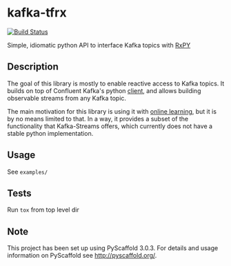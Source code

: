 kafka-tfrx
==========


[![Build Status](https://travis-ci.org/kryptoflow/kafka-tfrx.svg?branch=master)](https://travis-ci.org/kryptoflow/kafka-tfrx)

Simple, idiomatic python API to interface Kafka topics with [RxPY](https://github.com/ReactiveX/RxPY)

## Description

The goal of this library is mostly to enable reactive access to Kafka topics. It builds on top of Confluent Kafka's 
python [client](https://github.com/confluentinc/confluent-kafka-python), and allows building observable streams from
any Kafka topic.

The main motivation for this library is using it with [online learning](https://en.wikipedia.org/wiki/Online_machine_learning), 
but it is by no means limited to that. In a way, it provides a subset of the functionality that Kafka-Streams offers,
which currently does not have a stable python implementation. 


## Usage

See `examples/`


## Tests

Run `tox` from top level dir

## Note

This project has been set up using PyScaffold 3.0.3. For details and
usage information on PyScaffold see <http://pyscaffold.org/>.
